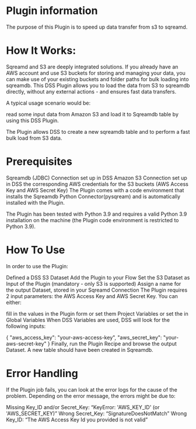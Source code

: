 # Plugin information
 

The purpose of this Plugin is to speed up data transfer from s3 to sqreamd.

# How It Works:

Sqreamd and S3 are deeply integrated solutions. If you already have an AWS account and use S3 buckets for storing and managing your data, you can make use of your existing buckets and folder paths for bulk loading into sqreamdb. This DSS Plugin allows you to load the data from S3 to sqreamdb directly, without any external actions - and ensures fast data transfers.


A typical usage scenario would be:

read some input data from Amazon S3 and load it to Sqreamdb table by using this DSS Plugin.
 

The Plugin allows DSS to create a new sqreamdb table and to perform a fast bulk load from S3 data.

# Prerequisites
Sqreamdb (JDBC) Connection set up in DSS
Amazon S3 Connection set up in DSS
the corresponding AWS credentials for the S3 buckets (AWS Access Key and AWS Secret Key)
The Plugin comes with a code environment that installs the Sqreamdb Python Connector(pysqream) and is automatically installed with the Plugin. 


The Plugin has been tested with Python 3.9 and requires a valid Python 3.9 installation on the machine (the Plugin code environment is restricted to Python 3.9).

# How To Use
In order to use the Plugin:

Defined a DSS S3 Dataset
Add the Plugin to your Flow
Set the S3 Dataset as Input of the Plugin (mandatory - only S3 is supported)
Assign a name for the output Dataset, stored in your Sqreamd Connection
The Plugin requires 2 input parameters: the AWS Access Key and AWS Secret Key. You can either:

fill in the values in the Plugin form
or set them Project Variables
or set the in Global Variables
When DSS Variables are used, DSS will look for the following inputs:

{
    "aws_access_key": "your-aws-access-key",
    "aws_secret_key": "your-aws-secret-key"
}
Finally, run the Plugin Recipe and browse the output Dataset. A new table should have been created in Sqreamdb.

# Error Handling

If the Plugin job fails, you can look at the error logs for the cause of the problem. Depending on the error message, the errors might be due to:

Missing Key_ID and/or Secret_Key: “KeyError: 'AWS_KEY_ID' (or 'AWS_SECRET_KEY)”
Wrong Secret_Key: “SignatureDoesNotMatch”
Wrong Key_ID: “The AWS Access Key Id you provided is not valid”
